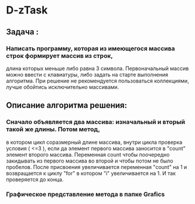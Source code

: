 # D-zTask

## Задача : 
### Написать программу, которая из имеющегося массива строк формирует массив из строк,
   длина которых меньше либо равна 3 символа. Первоначальный массив можно ввести с клавиатуры,
   либо задать на старте выполнения алгоритма. При решение не рекомендуется пользоваться коллекциями,
   лучше обойтись исключительно массивами.
## Описание алгоритма решения:
### Сначало объявляется два массива: изначальный и вторый такой же длины. Потом метод,
   в котором цикл соразмерный длине массива, внутри цикла проверка условия ( <=3 ), если да
   элемент первого массива заносится в "count" элемент второго массива. Переменная count чтобы
   поочередно закидывать из первого массива во второй и чтобы потом не было пробелов. После
   присвоения увеличивается переменная "count" на 1 и возвращается к циклу "for" в котором "i" 
   увеличивается на 1. И так проверяется до конца.

### Графическое представление метода в папке Grafics
